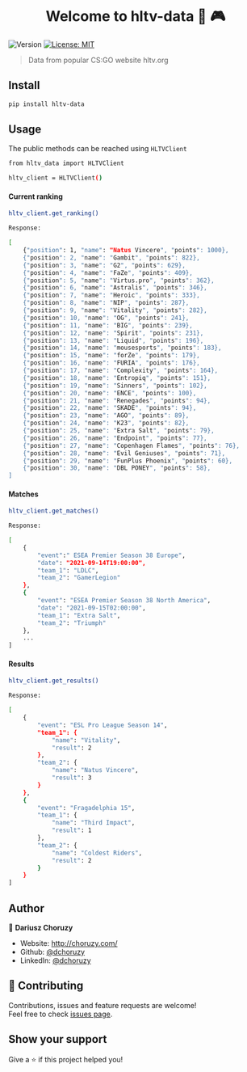 <h1 align="center">Welcome to hltv-data 👋 🎮</h1>
<p>
  <img alt="Version" src="https://img.shields.io/badge/version-0.2.1-blue.svg?cacheSeconds=2592000" />
  <a href="#" target="_blank">
    <img alt="License: MIT" src="https://img.shields.io/badge/License-MIT-yellow.svg" />
  </a>
</p>

> Data from popular CS:GO website hltv.org

## Install

```sh
pip install hltv-data
```

## Usage

The public methods can be reached using ```HLTVClient```
```sh
from hltv_data import HLTVClient

hltv_client = HLTVClient()

```

#### Current ranking
```sh
hltv_client.get_ranking()
```

```sh
Response:

[
    {"position": 1, "name": "Natus Vincere", "points": 1000},
    {"position": 2, "name": "Gambit", "points": 822},
    {"position": 3, "name": "G2", "points": 629},
    {"position": 4, "name": "FaZe", "points": 409},
    {"position": 5, "name": "Virtus.pro", "points": 362},
    {"position": 6, "name": "Astralis", "points": 346},
    {"position": 7, "name": "Heroic", "points": 333},
    {"position": 8, "name": "NIP", "points": 287},
    {"position": 9, "name": "Vitality", "points": 282},
    {"position": 10, "name": "OG", "points": 241},
    {"position": 11, "name": "BIG", "points": 239},
    {"position": 12, "name": "Spirit", "points": 231},
    {"position": 13, "name": "Liquid", "points": 196},
    {"position": 14, "name": "mousesports", "points": 183},
    {"position": 15, "name": "forZe", "points": 179},
    {"position": 16, "name": "FURIA", "points": 176},
    {"position": 17, "name": "Complexity", "points": 164},
    {"position": 18, "name": "Entropiq", "points": 151},
    {"position": 19, "name": "Sinners", "points": 102},
    {"position": 20, "name": "ENCE", "points": 100},
    {"position": 21, "name": "Renegades", "points": 94},
    {"position": 22, "name": "SKADE", "points": 94},
    {"position": 23, "name": "AGO", "points": 89},
    {"position": 24, "name": "K23", "points": 82},
    {"position": 25, "name": "Extra Salt", "points": 79},
    {"position": 26, "name": "Endpoint", "points": 77},
    {"position": 27, "name": "Copenhagen Flames", "points": 76},
    {"position": 28, "name": "Evil Geniuses", "points": 71},
    {"position": 29, "name": "FunPlus Phoenix", "points": 60},
    {"position": 30, "name": "DBL PONEY", "points": 58},
]
```


#### Matches
```sh
hltv_client.get_matches()
```

```sh
Response:

[
    {
        "event":" ESEA Premier Season 38 Europe",
        "date": "2021-09-14T19:00:00",
        "team_1": "LDLC",
        "team_2": "GamerLegion"
    },
    {
        "event": "ESEA Premier Season 38 North America",
        "date": "2021-09-15T02:00:00",
        "team_1": "Extra Salt",
        "team_2": "Triumph"
    },
    ...
]
```


#### Results
```sh
hltv_client.get_results()
```

```sh
Response:

[
    {
        "event": "ESL Pro League Season 14",
        "team_1": {
            "name": "Vitality",
            "result": 2
        },
        "team_2": {
            "name": "Natus Vincere",
            "result": 3
        }
    },
    {
        "event": "Fragadelphia 15",
        "team_1": {
            "name": "Third Impact",
            "result": 1
        },
        "team_2": {
            "name": "Coldest Riders",
            "result": 2
        }
    }
]
```


## Author

👤 **Dariusz Choruzy**

* Website: http://choruzy.com/
* Github: [@dchoruzy](https://github.com/dchoruzy)
* LinkedIn: [@dchoruzy](https://linkedin.com/in/https:\/\/www.linkedin.com\/in\/dchoruzy\/)

## 🤝 Contributing

Contributions, issues and feature requests are welcome!<br />Feel free to check [issues page](https://github.com/dchoruzy/hltv-data/issues). 

## Show your support

Give a ⭐️ if this project helped you!
